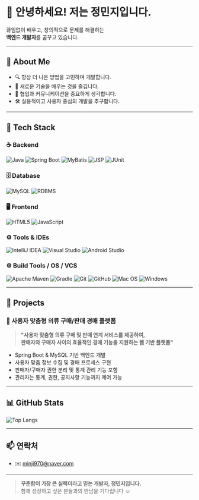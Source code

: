# 👋 안녕하세요! 저는 정민지입니다.

끊임없이 배우고, 창의적으로 문제를 해결하는  
**백엔드 개발자**를 꿈꾸고 있습니다.  

---

## 💼 About Me
- 🔍 항상 더 나은 방법을 고민하며 개발합니다.
- 🌱 새로운 기술을 배우는 것을 즐깁니다.
- 🤝 협업과 커뮤니케이션을 중요하게 생각합니다.
- 🛠 실용적이고 사용자 중심의 개발을 추구합니다.

---

## 🧰 Tech Stack

### ☕️ Backend
![Java](https://img.shields.io/badge/Java-007396?style=flat&logo=java&logoColor=white)
![Spring Boot](https://img.shields.io/badge/SpringBoot-6DB33F?style=flat&logo=spring-boot&logoColor=white)
![MyBatis](https://img.shields.io/badge/MyBatis-0052CC?style=flat&logo=apache&logoColor=white)
![JSP](https://img.shields.io/badge/JSP-FF6F00?style=flat)
![JUnit](https://img.shields.io/badge/JUnit-25A162?style=flat&logo=junit5&logoColor=white)

### 🗄 Database
![MySQL](https://img.shields.io/badge/MySQL-4479A1?style=flat&logo=mysql&logoColor=white)
![RDBMS](https://img.shields.io/badge/RDBMS-003B57?style=flat)

### 🖥 Frontend
![HTML5](https://img.shields.io/badge/HTML-E34F26?style=flat&logo=html5&logoColor=white)
![JavaScript](https://img.shields.io/badge/JavaScript-F7DF1E?style=flat&logo=javascript&logoColor=black)

### ⚙️ Tools & IDEs
![IntelliJ IDEA](https://img.shields.io/badge/IntelliJ-000000?style=flat&logo=intellijidea&logoColor=white)
![Visual Studio](https://img.shields.io/badge/VisualStudio-5C2D91?style=flat&logo=visual-studio&logoColor=white)
![Android Studio](https://img.shields.io/badge/Android%20Studio-3DDC84?style=flat&logo=android-studio&logoColor=white)

### ⚙️ Build Tools / OS / VCS
![Apache Maven](https://img.shields.io/badge/Maven-C71A36?style=flat&logo=apache-maven&logoColor=white)
![Gradle](https://img.shields.io/badge/Gradle-02303A?style=flat&logo=gradle&logoColor=white)
![Git](https://img.shields.io/badge/Git-F05032?style=flat&logo=git&logoColor=white)
![GitHub](https://img.shields.io/badge/GitHub-181717?style=flat&logo=github&logoColor=white)
![Mac OS](https://img.shields.io/badge/macOS-000000?style=flat&logo=apple&logoColor=white)
![Windows](https://img.shields.io/badge/Windows-0078D6?style=flat&logo=windows&logoColor=white)

---

## 🧩 Projects

### 👗 사용자 맞춤형 의류 구매/판매 경매 플랫폼
> **"사용자 맞춤형 의류 구매 및 판매 연계 서비스를 제공하여,  
판매자와 구매자 사이의 효율적인 경매 기능을 지원하는 웹 기반 플랫폼"**  
- Spring Boot & MySQL 기반 백엔드 개발  
- 사용자 맞춤 정보 수집 및 경매 프로세스 구현  
- 판매자/구매자 권한 분리 및 통계 관리 기능 포함  
- 관리자는 통계, 권한, 공지사항 기능까지 제어 가능

---

## 📊 GitHub Stats
![Top Langs](https://github-readme-stats.vercel.app/api/top-langs/?username=mingmingDD&layout=compact&theme=github_dark)

---

## 📫 연락처
- ✉️ minji970@naver.com

---

> **꾸준함이 가장 큰 실력이라고 믿는 개발자, 정민지입니다.**  
> 함께 성장하고 싶은 분들과의 만남을 기다립니다 ☺️

